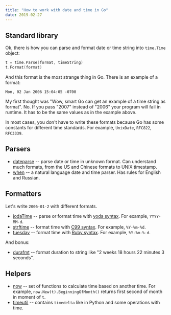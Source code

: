 ```yaml
---
title: "How to work with date and time in Go"
date: 2019-02-27
---
```


## Standard library

Ok, there is how you can parse and format date or time string into `time.Time` object:

```go
t = time.Parse(format, timeString)
t.Format(format)
```

And this format is the most strange thing in Go. There is an example of a format:

```text
Mon, 02 Jan 2006 15:04:05 -0700
```

My first thought was "Wow, smart Go can get an example of a time string as format". No. If you pass "2007" instead of "2006" your program will fail in runtime. It has to be the same values as in the example above.

In most cases, you don't have to write these formats because Go has some constants for different time standards. For example, `UnixDate`, `RFC822`, `RFC3339`.

## Parsers

+ [dateparse](https://github.com/araddon/dateparse) -- parse date or time in unknown format. Can understand much formats, from the US and Chinese formats to UNIX timestamp.
+ [when](https://github.com/olebedev/when) -- a natural language date and time parser. Has rules for English and Russian.

## Formatters

Let's write `2006-01-2` with different formats.

+ [jodaTime](https://github.com/vjeantet/jodaTime) -- parse or format time with [yoda syntax](http://joda-time.sourceforge.net/apidocs/org/joda/time/format/DateTimeFormat.html). For example, `YYYY-MM-d`.
+ [strftime](https://github.com/awoodbeck/strftime) -- format time with [C99 syntax](https://en.cppreference.com/w/c/chrono/strftime). For example, `%Y-%m-%d`.
+ [tuesday](https://github.com/osteele/tuesday) -- format time with [Ruby syntax](https://ruby-doc.org/core-2.4.1/Time.html#method-i-strftime). For example, `%Y-%m-%-d`.

And bonus:

+ [durafmt](https://github.com/hako/durafmt) -- format duration to string like "2 weeks 18 hours 22 minutes 3 seconds".

## Helpers

+ [now](https://github.com/jinzhu/now) -- set of functions to calculate time based on another time. For example, `now.New(t).BeginningOfMonth()` returns first second of month in moment of `t`.
+ [timeutil](https://github.com/leekchan/timeutil) -- contains `timedelta` like in Python and some operations with time.
